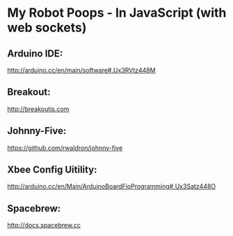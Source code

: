 My Robot Poops - In JavaScript (with web sockets)
=================================================

Arduino IDE:
------------
http://arduino.cc/en/main/software#.Ux3RVtz448M

Breakout:
---------
http://breakoutjs.com

Johnny-Five:
------------
https://github.com/rwaldron/johnny-five

Xbee Config Uitility:
---------------------
http://arduino.cc/en/Main/ArduinoBoardFioProgramming#.Ux3Satz448O

Spacebrew:
----------
http://docs.spacebrew.cc
